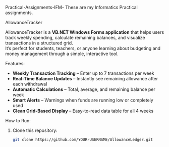   Practical-Assignments-IFM-
These are my Informatics Practical assignments.

  AllowanceTracker 

AllowanceTracker is a **VB.NET Windows Forms application** that helps users track weekly spending, calculate remaining balances, and visualize transactions in a structured grid.  
It’s perfect for students, teachers, or anyone learning about budgeting and money management through a simple, interactive tool.


  Features:
-  **Weekly Transaction Tracking** – Enter up to 7 transactions per week  
-  **Real-Time Balance Updates** – Instantly see remaining allowance after each withdrawal  
-  **Automatic Calculations** – Total, average, and remaining balance per week  
-  **Smart Alerts** – Warnings when funds are running low or completely used  
-  **Clean Grid-Based Display** – Easy-to-read data table for all 4 weeks  



  How to Run:
1. Clone this repository:
   ```bash
   git clone https://github.com/YOUR-USERNAME/AllowanceLedger.git

